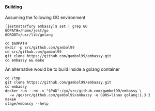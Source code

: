 
#### **Building**

Assuming the following GO environment
  
    [jest@starfury embassy]$ set | grep GO
    GOPATH=/home/jest/go
    GOROOT=/usr/lib/golang
    
    cd $GOPATH
    mkdir -p src/github.com/gambol99
    cd src/github.com/gambol99
    git clone https://github.com/gambol99/embassy.git
    cd embassy && make

An alternative would be to build inside a golang container
  
    cd /tmp
    git clone https://github.com/gambol99/embassy.git
    cd embassy
    docker run --rm -v "$PWD":/go/src/github.com/gambol99/embassy \
      -w /go/src/github.com/gambol99/embassy -e GOOS=linux golang:1.3.3 makeA
    stage/embassy --help

